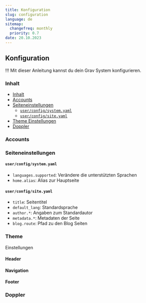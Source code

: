 ```yaml
---
title: Konfiguration
slug: configuration
language: de
sitemap:
  changefreq: monthly
  priority: 0.7
date: 20.10.2023
---
```


## Konfiguration
!!! Mit dieser Anleitung kannst du dein Grav System konfigurieren.

### Inhalt

- [Inhalt](#inhalt)
- [Accounts](#accounts)
- [Seiteneinstellungen](#seiteneinstellungen)
  - [`user/config/system.yaml`](#userconfigsystemyaml)
  - [`user/config/site.yaml`](#userconfigsiteyaml)
- [Theme Einstellungen](#theme-einstellungen)
- [Doppler](#doppler)

### Accounts

### Seiteneinstellungen

#### `user/config/system.yaml`
- `languages.supported`: Verändere die unterstützten Sprachen
- `home.alias`: Alias zur Hauptseite 

#### `user/config/site.yaml`
- `title`: Seitentitel
- `default_lang`: Standardsprache
- `author.*`: Angaben zum Standardautor
- `metadata.*`: Metadaten der Seite
- `blog.route`: Pfad zu den Blog Seiten

### Theme
Einstellungen

#### Header
#### Navigation
#### Footer

### Doppler
